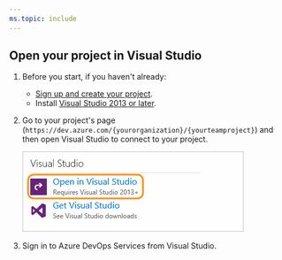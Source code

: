 ```yaml
---
ms.topic: include
---
```


##	Open your project in Visual Studio

1. Before you start, if you haven't already:

   * [Sign up and create your project](../../../organizations/accounts/create-organization.md).
   * Install [Visual Studio 2013 or later](https://visualstudio.microsoft.com/downloads).

2. Go to your project's page 
   (```https://dev.azure.com/{yourorganization}/{yourteamproject}```)
   and then open Visual Studio to connect to your project.

	![On your project overview page, click Open in Visual Studio](../../../media/GoHomeOpenInVisualStudio.png)

3. Sign in to Azure DevOps Services from Visual Studio. 